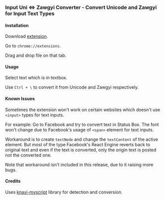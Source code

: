 ### Input Uni <=> Zawgyi Converter - Convert Unicode and Zawgyi for Input Text Types


#### Installation 

Download [extension](https://github.com/kaungmyatlwin/input-unizg-converter/blob/master/dist/input-unizg-converter.crx).

Go to `chrome://extensions`.

Drag and drop file on that tab.

#### Usage

Select text which is in textbox.

Use `Ctrl + \` to convert it from Unicode and Zawgyi respectively.

#### Known Issues

Sometimes the extension won't work on certain websites which doesn't use `<input>` types for text inputs.

For example: Go to Facebook and try to convert text in Status Box. The font won't change due to Facebook's usage of `<span>` element for text inputs.

Workaround is to create `textNode` and change the `textContent` of the active element. But most of the type Facebook's React Engine reverts back to original text and even if the text is converted, only the origin text is posted not the converted one.

Note that workaround isn't included in this release, due to it raising more bugs.


#### Credits

Uses [knayi-myscript](https://github.com/greenlikeorange/knayi-myscript) library for detection and conversion.